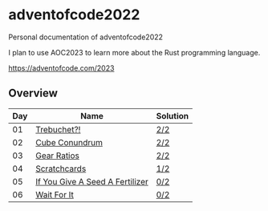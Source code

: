 # adventofcode2022
Personal documentation of adventofcode2022    

I plan to use AOC2023 to learn more about the Rust programming language.   

https://adventofcode.com/2023  

## Overview

| Day | Name                                                             | Solution |
| --- | ---------------------------------------------------------------- | ----- |
| 01  | [Trebuchet?!](https://adventofcode.com/2023/day/1)                              | [2/2](https://github.com/42mb/advent-of-code/blob/main/adventofcode2023/day01/main.rs)      |
| 02  | [Cube Conundrum](https://adventofcode.com/2023/day/2)                           | [2/2](https://github.com/42mb/advent-of-code/blob/main/adventofcode2023/day02/main.rs)      |
| 03  | [Gear Ratios](https://adventofcode.com/2023/day/3)                              | [2/2](https://github.com/42mb/advent-of-code/tree/main/adventofcode2023/day03CPP)           |
| 04  | [Scratchcards](https://adventofcode.com/2023/day/4)                             | [1/2](https://github.com/42mb/advent-of-code/blob/main/adventofcode2023/day04/main.rs)      |
| 05  | [If You Give A Seed A Fertilizer](https://adventofcode.com/2023/day/5)          | [0/2]()      |
| 06  | [Wait For It ](https://adventofcode.com/2023/day/6)                             | [0/2]()      |
